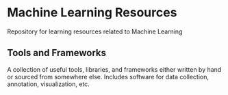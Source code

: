 # Machine Learning Resources
Repository for learning resources related to Machine Learning


## Tools and Frameworks
A collection of useful tools, libraries, and frameworks either written by hand or sourced from somewhere else. Includes software for data collection, annotation, visualization, etc.

